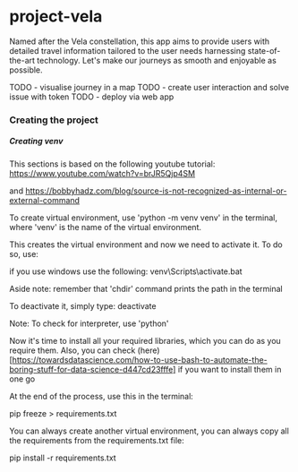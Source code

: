 # project-vela

Named after the Vela constellation, this app aims to provide users with detailed travel information tailored to the user needs harnessing state-of-the-art technology. Let's make our journeys as smooth and enjoyable as possible.

TODO - visualise journey in a map
TODO - create user interaction and solve issue with token
TODO - deploy via web app

### Creating the project

##### Creating venv

This sections is based on the following youtube tutorial: 
https://www.youtube.com/watch?v=brJR5Qjp4SM

and https://bobbyhadz.com/blog/source-is-not-recognized-as-internal-or-external-command

To create virtual environment, use 'python -m venv venv' in the terminal, where 'venv' is the name of the virtual environment. 

This creates the virtual environment and now we need to activate it. To do so, use:

if you use windows use the following: venv\Scripts\activate.bat

Aside note: remember that 'chdir' command prints the path in the terminal

To deactivate it, simply type: deactivate

Note: To check for interpreter, use 'python'

Now it's time to install all your required libraries, which you can do as you require them. Also, you can check (here)[https://towardsdatascience.com/how-to-use-bash-to-automate-the-boring-stuff-for-data-science-d447cd23fffe] if you want to install them in one go

At the end of the process, use this in the terminal:

pip freeze > requirements.txt

You can always create another virtual environment, you can always copy all the requirements from the requirements.txt file:

pip install -r requirements.txt